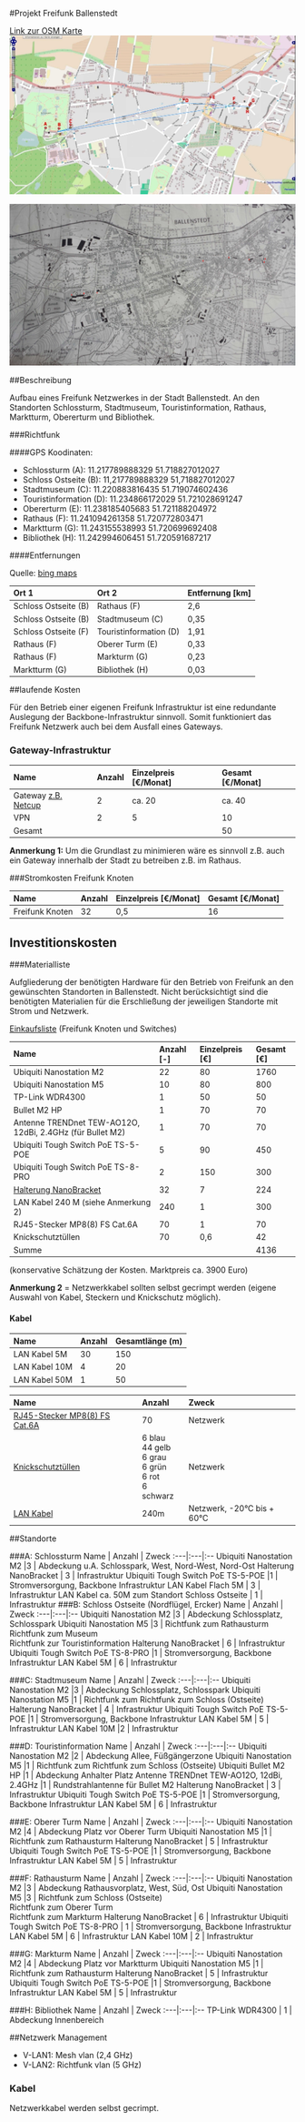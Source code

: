 #Projekt Freifunk Ballenstedt


[Link zur OSM Karte](http://osmtools.de/easymap/temp/map1233693250.html)
![Map](https://raw.githubusercontent.com/FreifunkMD/projekte/master/ballenstedt/osm-ballenstedt-richtfunk.jpg)

![Topographische Map](https://raw.githubusercontent.com/FreifunkMD/projekte/master/ballenstedt/ballenstedt-profil.jpg)

##Beschreibung

Aufbau eines Freifunk Netzwerkes in der Stadt Ballenstedt. An den Standorten Schlossturm, Stadtmuseum, Touristinformation, Rathaus, Marktturm, Obererturm und Bibliothek.

###Richtfunk

####GPS Koodinaten:

* Schlossturm (A): 11.217789888329 51.718827012027
* Schloss Ostseite (B): 11,217789888329 51,718827012027 
* Stadtmuseum (C): 11.220883816435 51.719074602436
* Touristinformation (D): 11.234866172029 51.721028691247
* Obererturm (E): 11.238185405683 51.721188204972
* Rathaus (F): 11.241094261358 51.720772803471
* Marktturm (G): 11.243155538993 51.720699692408
* Bibliothek (H): 11.242994606451 51.720591687217

####Entfernungen

Quelle: [bing maps](http://www.mg2.de/map.html)

Ort 1 | Ort 2 | Entfernung [km]
:--- | :--- | :---
Schloss Ostseite (B) | Rathaus (F) | 2,6
Schloss Ostseite (B) | Stadtmuseum (C) |  0,35
Schloss Ostseite (F) | Touristinformation (D)  | 1,91 
Rathaus (F) | Oberer Turm (E) | 0,33 
Rathaus (F) | Markturm (G) | 0,23
Marktturm (G) | Bibliothek (H) | 0,03

##laufende Kosten 

Für den Betrieb einer eigenen Freifunk Infrastruktur ist eine redundante Auslegung der Backbone-Infrastruktur sinnvoll. Somit funktioniert das Freifunk Netzwerk auch bei dem Ausfall eines Gateways.

### Gateway-Infrastruktur
Name	 | Anzahl | Einzelpreis [€/Monat]| Gesamt [€/Monat]
:---| :--- | :--- | :---
Gateway [z.B. Netcup](https://www.netcup.de/bestellen/produkt.php?produkt=568) | 2 | ca. 20 | ca. 40 
VPN | 2 | 5 | 10
Gesamt | | |  50

**Anmerkung 1:** Um die Grundlast zu minimieren wäre es sinnvoll z.B. auch ein Gateway innerhalb der Stadt zu betreiben z.B. im Rathaus.

###Stromkosten Freifunk Knoten

Name	 | Anzahl | Einzelpreis [€/Monat]| Gesamt [€/Monat]
:---| :--- | :--- | :---
Freifunk Knoten | 32 | 0,5 | 16

## Investitionskosten
###Materialliste

Aufgliederung der benötigten Hardware für den Betrieb von Freifunk an den gewünschten Standorten in Ballenstedt. Nicht berücksichtigt sind die benötigten Materialien für die Erschließung der jeweiligen Standorte mit Strom und Netzwerk.

[Einkaufsliste](http://geizhals.de/eu/?cat=WL-469198) (Freifunk Knoten und Switches) 

Name	 | Anzahl  [-]| Einzelpreis [€] | Gesamt [€]
:---| :--- | :--- | :---
Ubiquiti Nanostation M2 | 22 | 80| 1760
Ubiquiti Nanostation M5| 10| 80| 800
TP-Link WDR4300 | 1 |50 | 50
Bullet M2 HP |1 |70 |70
Antenne TRENDnet TEW-AO12O, 12dBi, 2.4GHz (für Bullet M2)  |1 | 70| 70
Ubiquiti Tough Switch PoE TS-5-POE	 |5 |90 |450
Ubiquiti Tough Switch PoE TS-8-PRO	 | 2 | 150 |300
[Halterung NanoBracket](http://varia-store.com/Zubehoer/Befestigungen/NanoBracket-Universal-Holder-for-NanoStation-other-CPEs::1228.html)|32 |7|  224
LAN Kabel 240 M (siehe Anmerkung 2) | 240 | 1 | 300 |
RJ45-Stecker MP8(8) FS Cat.6A | 70 | 1 | 70
Knickschutztüllen | 70 | 0,6 | 42
Summe| | |4136

(konservative Schätzung der Kosten. Marktpreis ca. 3900 Euro)

**Anmerkung 2** = Netzwerkkabel sollten selbst gecrimpt werden (eigene Auswahl von Kabel, Steckern und Knickschutz möglich).

#### Kabel
Name | Anzahl | Gesamtlänge (m)
:---|:---|:--
LAN Kabel 5M | 30 | 150
LAN Kabel 10M |4 | 20
LAN Kabel 50M |1 |50

Name | Anzahl | Zweck
:---|:---|:--
[RJ45-Stecker MP8(8) FS Cat.6A](http://www.telegaertner.com/de/info/katalog/datavoice/?IdTreeGroup=14254&IdProduct=9881) | 70 | Netzwerk
[Knickschutztüllen](http://www.telegaertner.com/de/info/katalog/datavoice/?IdTreeGroup=13964) | 6 blau<br> 44 gelb<br>6 grau<br>6 grün <br>6 rot <br>6 schwarz | Netzwerk
[LAN Kabel](http://www.highpatch.de/downloads/patchkabel/Draka-U-FTP-Cat6-UC400-S27.pdf) | 240m | Netzwerk, -20°C bis + 60°C

##Standorte

###A: Schlossturm
Name | Anzahl | Zweck
:---|:---|:--
Ubiquiti Nanostation M2 |3 | Abdeckung u.A. Schlosspark, West, Nord-West, Nord-Ost
Halterung NanoBracket | 3 | Infrastruktur
Ubiquiti Tough Switch PoE TS-5-POE	 |1 | Stromversorgung, Backbone Infrastruktur
LAN Kabel Flach 5M | 3 | Infrastruktur
LAN Kabel ca. 50M zum Standort Schloss Ostseite  | 1 | Infrastruktur
###B: Schloss Ostseite (Nordflügel, Ercker)
Name | Anzahl | Zweck
:---|:---|:--
Ubiquiti Nanostation M2 |3 | Abdeckung Schlossplatz, Schlosspark
Ubiquiti Nanostation M5 |3 | Richtfunk zum Rathausturm <br>Richtfunk zum Museum<br> Richtfunk zur Touristinformation
Halterung NanoBracket | 6 | Infrastruktur
Ubiquiti Tough Switch PoE TS-8-PRO	 |1 | Stromversorgung, Backbone Infrastruktur
LAN Kabel 5M | 6 | Infrastruktur

###C: Stadtmuseum
Name | Anzahl | Zweck
:---|:---|:--
Ubiquiti Nanostation M2 |3 | Abdeckung Schlossplatz, Schlosspark
Ubiquiti Nanostation M5 |1 | Richtfunk zum Richtfunk zum Schloss (Ostseite)
Halterung NanoBracket | 4 | Infrastruktur
Ubiquiti Tough Switch PoE TS-5-POE	 |1 | Stromversorgung, Backbone Infrastruktur
LAN Kabel 5M | 5 | Infrastruktur
LAN Kabel 10M |2 | Infrastruktur

###D: Touristinformation
Name | Anzahl | Zweck
:---|:---|:--
Ubiquiti Nanostation M2 |2 | Abdeckung Allee, Füßgängerzone
Ubiquiti Nanostation M5 |1 | Richtfunk zum Richtfunk zum Schloss (Ostseite)
Ubiquiti Bullet M2 HP |1 | Abdeckung Anhalter Platz
Antenne TRENDnet TEW-AO12O, 12dBi, 2.4GHz   |1 | Rundstrahlantenne für Bullet M2
Halterung NanoBracket | 3 | Infrastruktur
Ubiquiti Tough Switch PoE TS-5-POE	 |1 | Stromversorgung, Backbone Infrastruktur
LAN Kabel 5M | 6 | Infrastruktur

###E: Oberer Turm
Name | Anzahl | Zweck
:---|:---|:--
Ubiquiti Nanostation M2 |4 | Abdeckung Platz vor Oberer Turm
Ubiquiti Nanostation M5 |1 | Richtfunk zum Rathausturm
Halterung NanoBracket | 5 | Infrastruktur
Ubiquiti Tough Switch PoE TS-5-POE	 |1 | Stromversorgung, Backbone Infrastruktur
LAN Kabel 5M | 5 | Infrastruktur

###F: Rathausturm
Name | Anzahl | Zweck
:---|:---|:--
Ubiquiti Nanostation M2 |3 | Abdeckung Rathausvorplatz, West, Süd, Ost
Ubiquiti Nanostation M5 |3 | Richtfunk zum Schloss (Ostseite)<br> Richtfunk zum Oberer Turm <br>Richtfunk zum Markturm
Halterung NanoBracket | 6 | Infrastruktur
Ubiquiti Tough Switch PoE TS-8-PRO	 | 1 | Stromversorgung, Backbone Infrastruktur
LAN Kabel 5M | 6 | Infrastruktur
LAN Kabel 10M | 2 | Infrastruktur

###G: Markturm
Name | Anzahl | Zweck
:---|:---|:--
Ubiquiti Nanostation M2 |4 | Abdeckung Platz vor Marktturm
Ubiquiti Nanostation M5 |1 | Richtfunk zum Rathausturm
Halterung NanoBracket | 5 | Infrastruktur
Ubiquiti Tough Switch PoE TS-5-POE	 |1 | Stromversorgung, Backbone Infrastruktur
LAN Kabel 5M | 5 | Infrastruktur

###H: Bibliothek
Name | Anzahl | Zweck
:---|:---|:--
TP-Link WDR4300 | 1 | Abdeckung Innenbereich


##Netzwerk Management
* V-LAN1: Mesh vlan (2,4 GHz)
* V-LAN2: Richtfunk vlan (5 GHz)

### Kabel
Netzwerkkabel werden selbst gecrimpt.
